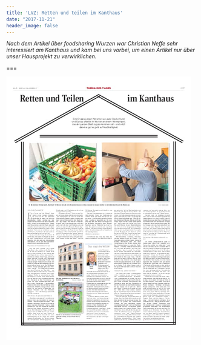 ```yaml
---
title: 'LVZ: Retten und teilen im Kanthaus'
date: "2017-11-21"
header_image: false
---
```

*Nach dem Artikel über foodsharing Wurzen war Christian Neffe sehr interessiert am Kanthaus und kam bei uns vorbei, um einen Artikel nur über unser Hausprojekt zu verwirklichen.*

===

[![Erster Artikel über das Kanthaus](20171121_lvz.jpg)](20171121_lvz.pdf)
